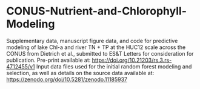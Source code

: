 # CONUS-Nutrient-and-Chlorophyll-Modeling
Supplementary data, manuscript figure data, and code for predictive modeling of lake Chl-a and river TN + TP at the HUC12 scale across the CONUS from Dietrich et al., submitted to ES&T Letters for consideration for publication. Pre-print available at: https://doi.org/10.21203/rs.3.rs-4712455/v1
Input data files used for the initial random forest modeling and selection, as well as details on the source data available at: https://zenodo.org/doi/10.5281/zenodo.11185937
